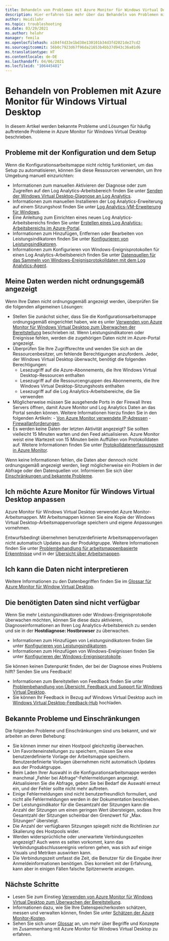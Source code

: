 ```yaml
---
title: Behandeln von Problemen mit Azure Monitor für Windows Virtual Desktop
description: Hier erfahren Sie mehr über das Behandeln von Problemen mit Azure Monitor für Windows Virtual Desktop.
author: Heidilohr
ms.topic: troubleshooting
ms.date: 03/29/2021
ms.author: helohr
manager: femila
ms.openlocfilehash: a104f4d33e1bd38e130101b34d3fd2021de27cd2
ms.sourcegitcommit: 56b0c7923d67f96da21653b4bb37d943c36a81d6
ms.translationtype: HT
ms.contentlocale: de-DE
ms.lasthandoff: 04/06/2021
ms.locfileid: "106445481"
---
```

# <a name="troubleshoot-azure-monitor-for-windows-virtual-desktop"></a>Behandeln von Problemen mit Azure Monitor für Windows Virtual Desktop

In diesem Artikel werden bekannte Probleme und Lösungen für häufig auftretende Probleme in Azure Monitor für Windows Virtual Desktop beschrieben.

## <a name="issues-with-configuration-and-setup"></a>Probleme mit der Konfiguration und dem Setup

Wenn die Konfigurationsarbeitsmappe nicht richtig funktioniert, um das Setup zu automatisieren, können Sie diese Ressourcen verwenden, um Ihre Umgebung manuell einzurichten:

- Informationen zum manuellen Aktivieren der Diagnose oder zum Zugreifen auf den Log Analytics-Arbeitsbereich finden Sie unter [Senden der Windows Virtual Desktop-Diagnose an Log Analytics](diagnostics-log-analytics.md).
- Informationen zum manuellen Installieren der Log Analytics-Erweiterung auf einem Sitzungshost finden Sie unter [Log Analytics-VM-Erweiterung für Windows](../virtual-machines/extensions/oms-windows.md).
- Eine Anleitung zum Einrichten eines neuen Log Analytics-Arbeitsbereichs finden Sie unter [Erstellen eines Log Analytics-Arbeitsbereichs im Azure-Portal](../azure-monitor/logs/quick-create-workspace.md).
- Informationen zum Hinzufügen, Entfernen oder Bearbeiten von Leistungsindikatoren finden Sie unter [Konfigurieren von Leistungsindikatoren](../azure-monitor/agents/data-sources-performance-counters.md).
- Informationen zum Konfigurieren von Windows-Ereignisprotokollen für einen Log Analytics-Arbeitsbereich finden Sie unter [Datenquellen für das Sammeln von Windows-Ereignisprotokolldaten mit dem Log Analytics-Agent](../azure-monitor/agents/data-sources-windows-events.md).

## <a name="my-data-isnt-displaying-properly"></a>Meine Daten werden nicht ordnungsgemäß angezeigt

Wenn Ihre Daten nicht ordnungsgemäß angezeigt werden, überprüfen Sie die folgenden allgemeinen Lösungen:

- Stellen Sie zunächst sicher, dass Sie die Konfigurationsarbeitsmappe ordnungsgemäß eingerichtet haben, wie es unter [Verwenden von Azure Monitor für Windows Virtual Desktop zum Überwachen der Bereitstellung](azure-monitor.md) beschrieben ist. Wenn Leistungsindikatoren oder Ereignisse fehlen, werden die zugehörigen Daten nicht im Azure-Portal angezeigt.
- Überprüfen Sie Ihre Zugriffsrechte und wenden Sie sich an die Ressourcenbesitzer, um fehlende Berechtigungen anzufordern. Jeder, der Windows Virtual Desktop überwacht, benötigt die folgenden Berechtigungen:
    - Lesezugriff auf die Azure-Abonnements, die Ihre Windows Virtual Desktop-Ressourcen enthalten
    - Lesezugriff auf die Ressourcengruppen des Abonnements, die Ihre Windows Virtual Desktop-Sitzungshosts enthalten 
    - Lesezugriff auf die Log Analytics-Arbeitsbereiche, die Sie verwenden
- Möglicherweise müssen Sie ausgehende Ports in der Firewall Ihres Servers öffnen, damit Azure Monitor und Log Analytics Daten an das Portal senden können. Weitere Informationen hierzu finden Sie in den folgenden Artikeln:
      - [Von Azure Monitor verwendete IP-Adressen](../azure-monitor/app/ip-addresses.md)
      - [Firewallanforderungen](../azure-monitor/agents/log-analytics-agent.md#firewall-requirements). 
- Es werden keine Daten der letzten Aktivität angezeigt? Sie sollten vielleicht 15 Minuten warten und den Feed aktualisieren. Azure Monitor weist eine Wartezeit von 15 Minuten beim Auffüllen von Protokolldaten auf. Weitere Informationen finden Sie unter [Protokolldatenerfassungszeit in Azure Monitor](../azure-monitor/logs/data-ingestion-time.md).

Wenn keine Informationen fehlen, die Daten aber dennoch nicht ordnungsgemäß angezeigt werden, liegt möglicherweise ein Problem in der Abfrage oder den Datenquellen vor. Informieren Sie sich über [Einschränkungen und bekannte Probleme](#known-issues-and-limitations). 

## <a name="i-want-to-customize-azure-monitor-for-windows-virtual-desktop"></a>Ich möchte Azure Monitor für Windows Virtual Desktop anpassen

Azure Monitor für Windows Virtual Desktop verwendet Azure Monitor-Arbeitsmappen. Mit Arbeitsmappen können Sie eine Kopie der Windows Virtual Desktop-Arbeitsmappenvorlage speichern und eigene Anpassungen vornehmen.

Entwurfsbedingt übernehmen benutzerdefinierte Arbeitsmappenvorlagen nicht automatisch Updates aus der Produktgruppe. Weitere Informationen finden Sie unter [Problembehandlung für arbeitsmappenbasierte Erkenntnisse](../azure-monitor/insights/troubleshoot-workbooks.md) und in der [Übersicht über Arbeitsmappen](../azure-monitor/visualize/workbooks-overview.md).

## <a name="i-cant-interpret-the-data"></a>Ich kann die Daten nicht interpretieren

Weitere Informationen zu den Datenbegriffen finden Sie im [Glossar für Azure Monitor für Window Virtual Desktop](azure-monitor-glossary.md).

## <a name="the-data-i-need-isnt-available"></a>Die benötigten Daten sind nicht verfügbar

Wenn Sie mehr Leistungsindikatoren oder Windows-Ereignisprotokolle überwachen möchten, können Sie diese dazu aktivieren, Diagnoseinformationen an Ihren Log Analytics-Arbeitsbereich zu senden und sie in der **Hostdiagnose: Hostbrowser** zu überwachen. 

- Informationen zum Hinzufügen von Leistungsindikatoren finden Sie unter [Konfigurieren von Leistungsindikatoren](../azure-monitor/agents/data-sources-performance-counters.md#configuring-performance-counters).
- Informationen zum Hinzufügen von Windows-Ereignissen finden Sie unter [Konfigurieren der Windows-Ereignisprotokolle](../azure-monitor/agents/data-sources-windows-events.md#configuring-windows-event-logs).

Sie können keinen Datenpunkt finden, der bei der Diagnose eines Problems hilft? Senden Sie uns Feedback!

- Informationen zum Bereitstellen von Feedback finden Sie unter [Problembehandlung von Übersicht, Feedback und Support für Windows Virtual Desktop](troubleshoot-set-up-overview.md).
- Sie können Ihr Feedback in Bezug auf Windows Virtual Desktop auch im [Windows Virtual Desktop-Feedback-Hub](https://support.microsoft.com/help/4021566/windows-10-send-feedback-to-microsoft-with-feedback-hub-app) hochladen.

## <a name="known-issues-and-limitations"></a>Bekannte Probleme und Einschränkungen

Die folgenden Probleme und Einschränkungen sind uns bekannt, und wir arbeiten an deren Behebung:

- Sie können immer nur einen Hostpool gleichzeitig überwachen. 
- Um Favoriteneinstellungen zu speichern, müssen Sie eine benutzerdefinierte Vorlage der Arbeitsmappe speichern. Benutzerdefinierte Vorlagen übernehmen nicht automatisch Updates aus der Produktgruppe.
- Beim Laden Ihrer Auswahl in die Konfigurationsarbeitsmappe werden manchmal „Fehler bei Abfrage“-Fehlermeldungen angezeigt. Aktualisieren Sie die Abfrage, geben Sie bei Bedarf die Auswahl erneut ein, und der Fehler sollte nicht mehr auftreten. 
- Einige Fehlermeldungen sind nicht benutzerfreundlich formuliert, und nicht alle Fehlermeldungen werden in der Dokumentation beschrieben.
- Der Leistungsindikator für die Gesamtzahl der Sitzungen kann die Anzahl der Sitzungen um einen geringen Wert übersteigen, sodass Ihre Gesamtzahl der Sitzungen scheinbar den Grenzwert für „Max. Sitzungen“ übersteigt.
- Die Anzahl der verfügbaren Sitzungen spiegelt nicht die Richtlinien zur Skalierung des Hostpools wider.   
- Werden widersprüchliche oder unerwartete Verbindungszeiten angezeigt? Auch wenn es selten vorkommt, kann das Verbindungsabschlussereignis verloren gehen, was sich auf einige Visuals und Metriken auswirken kann.
- Die Verbindungszeit umfasst die Zeit, die Benutzer für die Eingabe ihrer Anmeldeinformationen benötigen. Dies korreliert mit der Erfahrung, kann aber in einigen Fällen falsche Spitzenwerte anzeigen. 
    

## <a name="next-steps"></a>Nächste Schritte

- Lesen Sie zum Einstieg [Verwenden von Azure Monitor für Windows Virtual Desktop zum Überwachen der Bereitstellung](azure-monitor.md).
- Informationen dazu, wie Sie Ihre Datenspeicherkosten schätzen, messen und verwalten können, finden Sie unter [Schätzen der Azure Monitor-Kosten](azure-monitor-costs.md).
- Sehen Sie sich unser [Glossar](azure-monitor-glossary.md) an, um mehr über Begriffe und Konzepte im Zusammenhang mit Azure Monitor für Windows Virtual Desktop zu erfahren.
